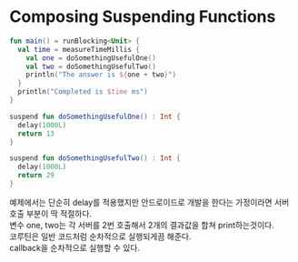 # Composing Suspending Functions

```kotlin
fun main() = runBlocking<Unit> {
  val time = measureTimeMillis {
    val one = doSomethingUsefulOne()
    val two = doSomethingUsefulTwo()
    println("The answer is ${one + two}")
  }
  println("Completed is $time ms")
}

suspend fun doSomethingUsefulOne() : Int {
  delay(1000L)
  return 13
}

suspend fun doSomethingUsefulTwo() : Int {
  delay(1000L)
  return 29
}
```

예제에서는 단순히 delay를 적용했지만 안드로이드로 개발을 한다는 가정이라면 서버호출 부분이 딱 적절하다.</br>
변수 one, two는 각 서버를 2번 호출해서 2개의 결과값을 합쳐 print하는것이다.</br>
코루틴은 일반 코드처럼 순차적으로 실행되게끔 해준다.</br>
callback을 순차적으로 실행할 수 있다.</br>
